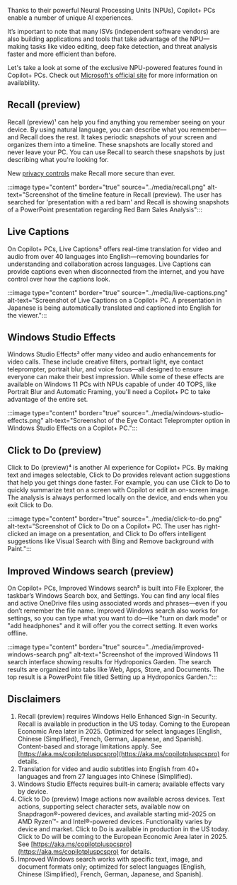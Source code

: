 Thanks to their powerful Neural Processing Units (NPUs), Copilot+ PCs enable a number of unique AI experiences.

It’s important to note that many ISVs (independent software vendors) are also building applications and tools that take advantage of the NPU—making tasks like video editing, deep fake detection, and threat analysis faster and more efficient than before.

Let's take a look at some of the exclusive NPU-powered features found in Copilot+ PCs. Check out [Microsoft's official site](https://www.microsoft.com/windows/copilot-plus-pcs) for more information on availability.

## Recall (preview)

Recall (preview)¹ can help you find anything you remember seeing on your device. By using natural language, you can describe what you remember—and Recall does the rest. It takes periodic snapshots of your screen and organizes them into a timeline. These snapshots are locally stored and never leave your PC. You can use Recall to search these snapshots by just describing what you're looking for.

New [privacy controls](https://support.microsoft.com/windows/privacy-and-control-over-your-recall-experience-d404f672-7647-41e5-886c-a3c59680af15) make Recall more secure than ever.

:::image type="content" border="true" source="../media/recall.png" alt-text="Screenshot of the timeline feature in Recall (preview). The user has searched for 'presentation with a red barn' and Recall is showing snapshots of a PowerPoint presentation regarding Red Barn Sales Analysis":::

## Live Captions

On Copilot+ PCs, Live Captions² offers real-time translation for video and audio from over 40 languages into English—removing boundaries for understanding and collaboration across languages. Live Captions can provide captions even when disconnected from the internet, and you have control over how the captions look.

:::image type="content" border="true" source="../media/live-captions.png" alt-text="Screenshot of Live Captions on a Copilot+ PC. A presentation in Japanese is being automatically translated and captioned into English for the viewer.":::

## Windows Studio Effects

Windows Studio Effects³ offer many video and audio enhancements for video calls. These include creative filters, portrait light, eye contact teleprompter, portrait blur, and voice focus—all designed to ensure everyone can make their best impression. While some of these effects are available on Windows 11 PCs with NPUs capable of under 40 TOPS, like Portrait Blur and Automatic Framing, you'll need a Copilot+ PC to take advantage of the entire set.

:::image type="content" border="true" source="../media/windows-studio-effects.png" alt-text="Screenshot of the Eye Contact Teleprompter option in Windows Studio Effects on a Copilot+ PC.":::

## Click to Do (preview)

Click to Do (preview)⁴ is another AI experience for Copilot+ PCs. By making text and images selectable, Click to Do provides relevant action suggestions that help you get things done faster. For example, you can use Click to Do to quickly summarize text on a screen with Copilot or edit an on-screen image. The analysis is always performed locally on the device, and ends when you exit Click to Do.

:::image type="content" border="true" source="../media/click-to-do.png" alt-text="Screenshot of Click to Do on a Copilot+ PC. The user has right-clicked an image on a presentation, and Click to Do offers intelligent suggestions like Visual Search with Bing and Remove background with Paint.":::

## Improved Windows search (preview)

On Copilot+ PCs, Improved Windows search⁵ is built into File Explorer, the taskbar’s Windows Search box, and Settings. You can find any local files and active OneDrive files using associated words and phrases—even if you don’t remember the file name. Improved Windows search also works for settings, so you can type what you want to do—like "turn on dark mode" or "add headphones" and it will offer you the correct setting. It even works offline.

:::image type="content" border="true" source="../media/improved-windows-search.png" alt-text="Screenshot of the improved Windows 11 search interface showing results for Hydroponics Garden. The search results are organized into tabs like Web, Apps, Store, and Documents. The top result is a PowerPoint file titled Setting up a Hydroponics Garden.":::

## Disclaimers

1. Recall (preview) requires Windows Hello Enhanced Sign-in Security. Recall is available in production in the US today. Coming to the European Economic Area later in 2025. Optimized for select languages [English, Chinese (Simplified), French, German, Japanese, and Spanish]. Content-based and storage limitations apply. See [https://aka.ms/copilotpluspcspro](https://aka.ms/copilotpluspcspro) for details.
1. Translation for video and audio subtitles into English from 40+ languages and from 27 languages into Chinese (Simplified).
1. Windows Studio Effects requires built-in camera; available effects vary by device.
1. Click to Do (preview) Image actions now available across devices. Text actions, supporting select character sets, available now on Snapdragon®-powered devices, and available starting mid-2025 on AMD Ryzen™- and Intel®-powered devices. Functionality varies by device and market. Click to Do is available in production in the US today. Click to Do will be coming to the European Economic Area later in 2025. See [https://aka.ms/copilotpluspcspro](https://aka.ms/copilotpluspcspro) for details.
1. Improved Windows search works with specific text, image, and document formats only; optimized for select languages [English, Chinese (Simplified), French, German, Japanese, and Spanish].
